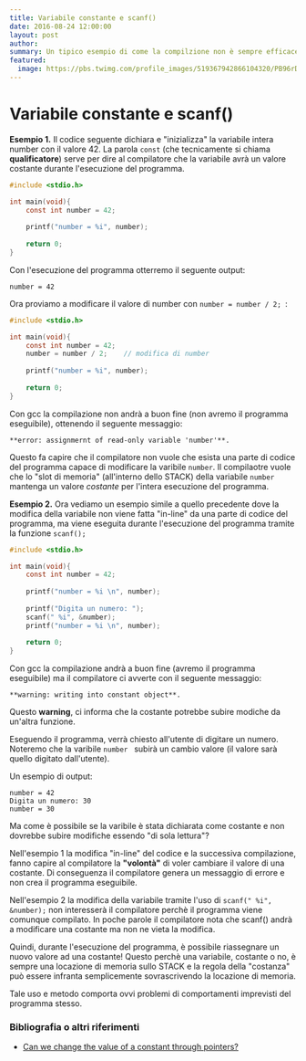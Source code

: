 ```yaml
---
title: Variabile constante e scanf()
date: 2016-08-24 12:00:00
layout: post
author: 
summary: Un tipico esempio di come la compilzione non è sempre efficace per prevenire errori. Usando scanf() andremo a capire meglio la problematica.
featured:
  image: https://pbs.twimg.com/profile_images/519367942866104320/PB96rDH_.png
---
```

# Variabile constante e scanf()

**Esempio 1.** Il codice seguente dichiara e "inizializza" la variabile intera number con il valore 42. La parola `const` (che tecnicamente si chiama **qualificatore**) serve per dire al compilatore che la variabile avrà un valore costante durante l'esecuzione del programma. 

```c
#include <stdio.h>

int main(void){
    const int number = 42;
        
    printf("number = %i", number);
    
    return 0;
}
```

Con l'esecuzione del programma otterremo il seguente output:

```
number = 42 
```

Ora proviamo a modificare il valore di number  con ```number = number / 2; ```:

```c
#include <stdio.h>

int main(void){
    const int number = 42;
    number = number / 2;    // modifica di number
        
    printf("number = %i", number);
    
    return 0;
}
```

Con gcc la compilazione non andrà a buon fine (non avremo il programma eseguibile), ottenendo il seguente messaggio: 

```
**error: assignmernt of read-only variable 'number'**.
```

Questo fa capire che il compilatore non vuole che esista una parte di codice del programma capace di modificare la varibile `number`. Il compilaotre vuole che lo "slot di memoria" (all'interno dello STACK) della variabile `number` mantenga un valore *costante* per l'intera esecuzione del programma.

**Esempio 2.** Ora vediamo un esempio simile a quello precedente dove la modifica della variabile non viene fatta "in-line" da una parte di codice del programma, ma viene eseguita durante l'esecuzione del programma tramite la funzione ```scanf();```

```c
#include <stdio.h>

int main(void){
    const int number = 42;
        
    printf("number = %i \n", number);
    
    printf("Digita un numero: ");
    scanf(" %i", &number);
    printf("number = %i \n", number);
    
    return 0;
}
```

Con gcc la compilazione andrà a buon fine (avremo il programma eseguibile) ma il compilatore ci avverte con il seguente messaggio: 

```
**warning: writing into constant object**.
```

Questo **warning**, ci informa che la costante potrebbe subire modiche da un'altra funzione.

Eseguendo il programma, verrà chiesto all'utente di digitare un numero. Noteremo che la varibile  ```number ``` subirà un cambio valore (il valore sarà quello digitato dall'utente). 

Un esempio di output:
 
```
number = 42 
Digita un numero: 30
number = 30 
```

Ma come è possibile se la varibile è stata dichiarata come costante e non dovrebbe subire modifiche essendo "di sola lettura"?

Nell'esempio 1 la modifica "in-line" del codice e la successiva compilazione,  fanno capire al compilatore la **"volontà"** di voler cambiare il valore di una costante. Di conseguenza il compilatore genera un messaggio di errore e non crea il programma eseguibile. 

Nell'esempio 2 la modifica della variabile tramite l'uso di ```scanf(" %i", &number);``` non interesserà il compilatore perchè il programma viene comunque compilato. In poche parole il compilatore nota che scanf() andrà a modificare una costante ma non ne vieta la modifica. 

Quindi, durante l'esecuzione del programma, è possibile riassegnare un nuovo valore ad una costante! Questo perchè una variabile, costante o no, è sempre una locazione di memoria sullo STACK e la regola della "costanza" può essere infranta semplicemente sovrascrivendo la locazione di memoria. 

Tale uso e metodo comporta ovvi problemi di comportamenti imprevisti del programma stesso.


### Bibliografia o altri riferimenti

* [Can we change the value of a constant through pointers?](http://stackoverflow.com/questions/3801557/can-we-change-the-value-of-a-constant-through-pointers)
